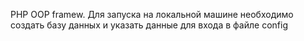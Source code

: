 PHP OOP framew.
Для запуска на локальной машине необходимо создать базу данных и указать данные для входа в файле config






